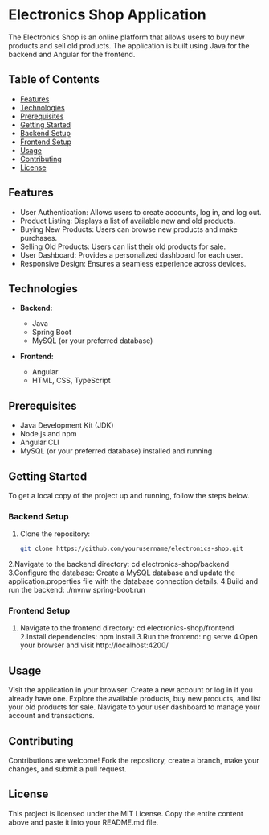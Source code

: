# Electronics Shop Application

The Electronics Shop is an online platform that allows users to buy new products and sell old products. The application is built using Java for the backend and Angular for the frontend.

## Table of Contents
- [Features](#features)
- [Technologies](#technologies)
- [Prerequisites](#prerequisites)
- [Getting Started](#getting-started)
- [Backend Setup](#backend-setup)
- [Frontend Setup](#frontend-setup)
- [Usage](#usage)
- [Contributing](#contributing)
- [License](#license)

## Features
- User Authentication: Allows users to create accounts, log in, and log out.
- Product Listing: Displays a list of available new and old products.
- Buying New Products: Users can browse new products and make purchases.
- Selling Old Products: Users can list their old products for sale.
- User Dashboard: Provides a personalized dashboard for each user.
- Responsive Design: Ensures a seamless experience across devices.

## Technologies
- **Backend:**
  - Java
  - Spring Boot
  - MySQL (or your preferred database)
  
- **Frontend:**
  - Angular
  - HTML, CSS, TypeScript

## Prerequisites
- Java Development Kit (JDK)
- Node.js and npm
- Angular CLI
- MySQL (or your preferred database) installed and running

## Getting Started
To get a local copy of the project up and running, follow the steps below.

### Backend Setup
1. Clone the repository:
   ```bash
   git clone https://github.com/yourusername/electronics-shop.git
2.Navigate to the backend directory:
    cd electronics-shop/backend
3.Configure the database:
  Create a MySQL database and update the application.properties file with the database connection details.
4.Build and run the backend:
    ./mvnw spring-boot:run
### Frontend Setup
1. Navigate to the frontend directory:
    cd electronics-shop/frontend
2.Install dependencies:
    npm install
3.Run the frontend:
    ng serve
4.Open your browser and visit http://localhost:4200/

## Usage
Visit the application in your browser.
Create a new account or log in if you already have one.
Explore the available products, buy new products, and list your old products for sale.
Navigate to your user dashboard to manage your account and transactions.

## Contributing
Contributions are welcome! Fork the repository, create a branch, make your changes, and submit a pull request.

## License
This project is licensed under the MIT License.
Copy the entire content above and paste it into your README.md file.

